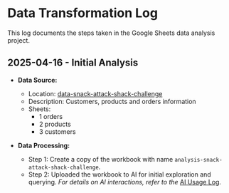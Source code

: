 # Data Transformation Log

This log documents the steps taken in the Google Sheets data analysis project.

## 2025-04-16 - Initial Analysis

- **Data Source:**
  - Location: [data-snack-attack-shack-challenge](https://docs.google.com/spreadsheets/d/17sne5-vAbKo69kr0YPQMmApfRUFgpff48aJP6NSLnRY/edit?usp=drive_link)
  - Description: Customers, products and orders information
  - Sheets:
    - 1 orders
    - 2 products
    - 3 customers

- **Data Processing:**
    - Step 1: Create a copy of the workbook with name `analysis-snack-attack-shack-challenge`.
    - Step 2: Uploaded the workbook to AI for initial exploration and querying. *For details on AI interactions, refer to the* [AI Usage Log](/snack-attack-shack/log-ai-usage.md).
